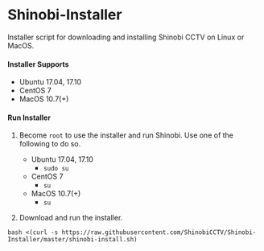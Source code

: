 # Shinobi-Installer
Installer script for downloading and installing Shinobi CCTV on Linux or MacOS.

#### Installer Supports

- Ubuntu 17.04, 17.10
- CentOS 7
- MacOS 10.7(+)

#### Run Installer

1. Become `root` to use the installer and run Shinobi. Use one of the following to do so.

    - Ubuntu 17.04, 17.10
        - `sudo su`
    - CentOS 7
        - `su`
    - MacOS 10.7(+)
        - `su`
2. Download and run the installer.

```
bash <(curl -s https://raw.githubusercontent.com/ShinobiCCTV/Shinobi-Installer/master/shinobi-install.sh)
```
